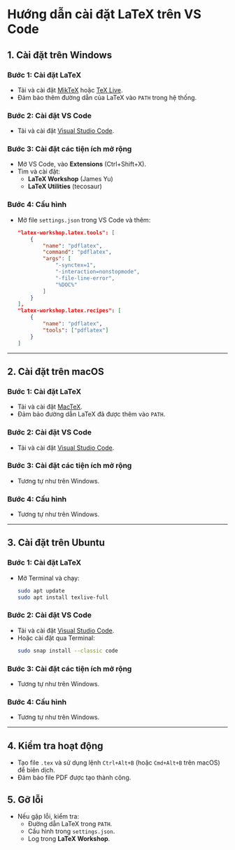 # Hướng dẫn cài đặt LaTeX trên VS Code

## 1. Cài đặt trên Windows
### Bước 1: Cài đặt LaTeX
- Tải và cài đặt [MikTeX](https://miktex.org/download) hoặc [TeX Live](https://www.tug.org/texlive/).
- Đảm bảo thêm đường dẫn của LaTeX vào `PATH` trong hệ thống.

### Bước 2: Cài đặt VS Code
- Tải và cài đặt [Visual Studio Code](https://code.visualstudio.com/).

### Bước 3: Cài đặt các tiện ích mở rộng
- Mở VS Code, vào **Extensions** (Ctrl+Shift+X).
- Tìm và cài đặt:
    - **LaTeX Workshop** (James Yu)
    - **LaTeX Utilities** (tecosaur)

### Bước 4: Cấu hình
- Mở file `settings.json` trong VS Code và thêm:
    ```json
    "latex-workshop.latex.tools": [
        {
            "name": "pdflatex",
            "command": "pdflatex",
            "args": [
                "-synctex=1",
                "-interaction=nonstopmode",
                "-file-line-error",
                "%DOC%"
            ]
        }
    ],
    "latex-workshop.latex.recipes": [
        {
            "name": "pdflatex",
            "tools": ["pdflatex"]
        }
    ]
    ```

---

## 2. Cài đặt trên macOS
### Bước 1: Cài đặt LaTeX
- Tải và cài đặt [MacTeX](https://tug.org/mactex/).
- Đảm bảo đường dẫn LaTeX đã được thêm vào `PATH`.

### Bước 2: Cài đặt VS Code
- Tải và cài đặt [Visual Studio Code](https://code.visualstudio.com/).

### Bước 3: Cài đặt các tiện ích mở rộng
- Tương tự như trên Windows.

### Bước 4: Cấu hình
- Tương tự như trên Windows.

---

## 3. Cài đặt trên Ubuntu
### Bước 1: Cài đặt LaTeX
- Mở Terminal và chạy:
    ```bash
    sudo apt update
    sudo apt install texlive-full
    ```

### Bước 2: Cài đặt VS Code
- Tải và cài đặt [Visual Studio Code](https://code.visualstudio.com/).
- Hoặc cài đặt qua Terminal:
    ```bash
    sudo snap install --classic code
    ```

### Bước 3: Cài đặt các tiện ích mở rộng
- Tương tự như trên Windows.

### Bước 4: Cấu hình
- Tương tự như trên Windows.

---

## 4. Kiểm tra hoạt động
- Tạo file `.tex` và sử dụng lệnh `Ctrl+Alt+B` (hoặc `Cmd+Alt+B` trên macOS) để biên dịch.
- Đảm bảo file PDF được tạo thành công.

## 5. Gỡ lỗi
- Nếu gặp lỗi, kiểm tra:
    - Đường dẫn LaTeX trong `PATH`.
    - Cấu hình trong `settings.json`.
    - Log trong **LaTeX Workshop**.

